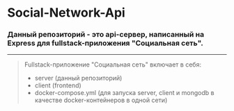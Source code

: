 # Social-Network-Api

### Данный репозиторий - это api-сервер, написанный на Express для fullstack-приложения "Социальная сеть".
---
> Fullstack-приложение "Социальная сеть" включает в себя:
> * server (данный репозиторий)
> * client (frontend)
> * docker-compose.yml (для запуска server, client и mongodb в качестве docker-контейнеров в одной сети)
